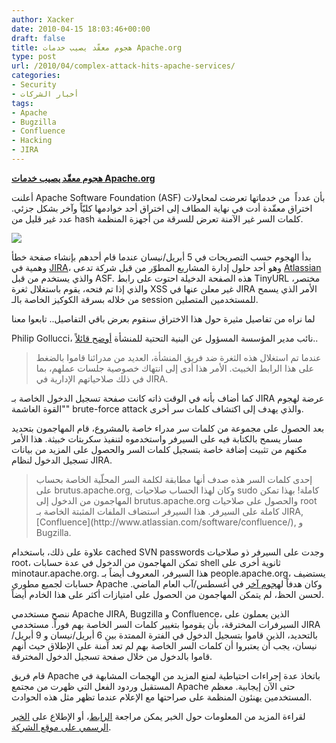 ```yaml
---
author: Xacker
date: 2010-04-15 18:03:46+00:00
draft: false
title: هجوم معقّد يصيب خدمات Apache.org
type: post
url: /2010/04/complex-attack-hits-apache-services/
categories:
- Security
- أخبار الشركات
tags:
- Apache
- Bugzilla
- Confluence
- Hacking
- JIRA
---
```


[**هجوم معقّد يصيب خدمات Apache.org**](http://www.it-scoop.com/2010/04/Complex-Attack-Hits-Apache-Services)


أعلنت Apache Software Foundation (ASF) بأن عدداً  من خدماتها تعرضت لمحاولات اختراق معقّدة أدت في نهاية المطاف إلى اختراق أحد خوادمها كليّاً وآخر بشكل جزئي. عدد غير قليل من hash كلمات السر غير الآمنة تعرض للسرقة من أجهزة المنظمة.


[![](http://www.it-scoop.com/wp-content/uploads/2010/04/apache_logo_.png)
](http://www.it-scoop.com/2010/04/Complex-Attack-Hits-Apache-Services)


بدأ الهجوم حسب التصريحات في 5 أبريل/نيسان عندما قام أحدهم بإنشاء صفحة خطأ وهمية في [JIRA](http://www.atlassian.com/software/jira/)، وهو أحد حلول إدارة المشاريع المطوّر من قبل شركة تدعى [Atlassian](http://www.atlassian.com) والذي يستخدم من قبل ASF. هذه الصفحة الدخيلة احتوت على رابط TinyURL مختصر، والذي إذا تم فتحه، يقوم باستغلال ثغرة XSS غير معلن عنها في JIRA الأمر الذي يسمح من خلاله بسرقة الكوكيز الخاصة بالـ session للمستخدمين المتصلين.

لما نراه من تفاصيل مثيرة حول هذا الاختراق سنقوم بعرض باقي التفاصيل.. تابعوا معنا

Philip Gollucci، نائب مدير المؤسسة المسؤول عن البنية التحتية للمنشأة [أوضح قائلاً](https://blogs.apache.org/infra/entry/apache_org_04_09_2010)..


<blockquote>عندما تم استغلال هذه الثغرة ضد فريق المنشأة، العديد من مدرائنا قاموا بالضغط على هذا الرابط الخبيث. الأمر هذا أدى إلى انتهاك خصوصية جلسات عملهم، بما في ذلك صلاحياتهم الإدارية في JIRA.</blockquote>


كما أضاف بأنه في الوقت ذاته كانت صفحة تسجيل الدخول الخاصة بـ JIRA عرضة لهجوم "القوة الغاشمة" brute-force attack والذي يهدف إلى اكتشاف كلمات سر أخرى.

بعد الحصول على مجموعة من كلمات سر مدراء خاصة بالمشروع، قام المهاجمون بتحديد مسار يسمح بالكتابة فيه على السيرفر واستخدموه لتنفيذ سكربتات خبيثة. هذا الأمر مكنهم من تثبيت إضافة خاصة بتسجيل كلمات السر والحصول على المزيد من بيانات تسجيل الدخول لنظام JIRA.


<blockquote>إحدى كلمات السر هذه صدف أنها مطابقة لكلمة السر المحلّية الخاصة بحساب على brutus.apache.org, وكان لهذا الحساب صلاحيات sudo كاملة! بهذا تمكن المهاجمون من الدخول إلى brutus.apache.org والحصول على صلاحيات root كاملة على السيرفر. هذا السيرفر استضاف الملفات المثبتة الخاصة بـ JIRA, [Confluence](http://www.atlassian.com/software/confluence/), و Bugzilla.</blockquote>


علاوة على ذلك، باستخدام cached SVN passwords وجدت على السيرفر ذو صلاحيات root، تمكن المهاجمون من الدخول في عدة حسابات shell ثانوية أخرى على minotaur.apache.org. هذا السيرفر، المعروف أيضاً بـ people.apache.org، يستضيف حسابات لجميع مطوري Apache وكان هدفاً ل[هجوم آخر](http://news.softpedia.com/news/Apache-org-Compromised-by-Hackers-120420.shtml) في أغسطس/آب العام الماضي. لحسن الحظ، لم يتمكن المهاجمون من الحصول على امتيازات أكثر على هذا الخادم أيضاً.

ننصح مستخدمي Apache JIRA, Bugzilla و Confluence، الذين يعملون على السيرفرات المخترقة، بأن يقوموا بتغيير كلمات السر الخاصة بهم فوراً. مستخدمي JIRA بالتحديد، الذين قاموا بتسجيل الدخول في الفترة الممتدة بين 6 أبريل/نيسان و 9 أبريل/نيسان، يجب أن يعتبروا أن كلمات السر الخاصة بهم لم تعد آمنة على الإطلاق حيث أنهم قاموا بالدخول من خلال صفحة تسجيل الدخول المخترقة.

قام فريق Apache باتخاذ عدة إجراءات احتياطية لمنع المزيد من الهجمات المشابهة في المستقبل وردود الفعل التي ظهرت من مجتمع Apache حتى الآن إيجابية. معظم المستخدمين يهنئون المنظمة على صراحتها مع الإعلام عندما تظهر مثل هذه الحوادث.

لقراءة المزيد من المعلومات حول الخبر يمكن مراجعة [الرابط](http://news.softpedia.com/news/Complex-Attack-Hits-Apache-org-Services-139823.shtml)، أو الإطلاع على [الخبر الرسمي على موقع الشركة](https://blogs.apache.org/infra/entry/apache_org_04_09_2010).

